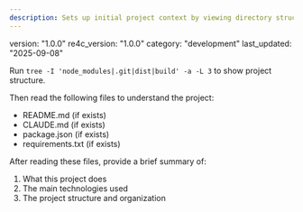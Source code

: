 ```yaml
---
description: Sets up initial project context by viewing directory structure and reading key files
---
```

version: "1.0.0"
re4c_version: "1.0.0"
category: "development"
last_updated: "2025-09-08"

Run `tree -I 'node_modules|.git|dist|build' -a -L 3` to show project structure.

Then read the following files to understand the project:
- README.md (if exists)
- CLAUDE.md (if exists) 
- package.json (if exists)
- requirements.txt (if exists)

After reading these files, provide a brief summary of:
1. What this project does
2. The main technologies used
3. The project structure and organization
